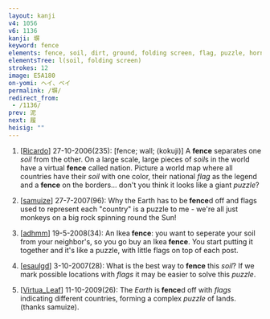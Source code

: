```yaml
---
layout: kanji
v4: 1056
v6: 1136
kanji: 塀
keyword: fence
elements: fence, soil, dirt, ground, folding screen, flag, puzzle, horns, two hands
elementsTree: l(soil, folding screen)
strokes: 12
image: E5A180
on-yomi: ヘイ、ベイ
permalink: /塀/
redirect_from:
 - /1136/
prev: 泥
next: 履
heisig: ""
---
```


1) [<a href="http://kanji.koohii.com/profile/Ricardo">Ricardo</a>] 27-10-2006(235): [fence; wall; (kokuji)] A <strong>fence</strong> separates one <em>soil</em> from the other. On a large scale, large pieces of <em>soil</em>s in the world have a virtual <strong>fence</strong> called nation. Picture a world map where all countries have their <em>soil</em> with one color, their national <em>flag</em> as the legend and a <strong>fence</strong> on the borders... don&#039;t you think it looks like a giant <em>puzzle</em>?

2) [<a href="http://kanji.koohii.com/profile/samuize">samuize</a>] 27-7-2007(96): Why the Earth has to be<strong> fence</strong>d off and flags used to represent each &quot;country&quot; is a puzzle to me - we&#039;re all just monkeys on a big rock spinning round the Sun!

3) [<a href="http://kanji.koohii.com/profile/adhmm">adhmm</a>] 19-5-2008(34): An Ikea<strong> fence</strong>: you want to seperate your soil from your neighbor&#039;s, so you go buy an Ikea<strong> fence</strong>. You start putting it together and it&#039;s like a puzzle, with little flags on top of each post.

4) [<a href="http://kanji.koohii.com/profile/esaulgd">esaulgd</a>] 3-10-2007(28): What is the best way to <strong>fence</strong> this <em>soil</em>? If we mark possible locations with <em>flags</em> it may be easier to solve this <em>puzzle</em>.

5) [<a href="http://kanji.koohii.com/profile/Virtua_Leaf">Virtua_Leaf</a>] 11-10-2009(26): The <em>Earth</em> is<strong> fence</strong>d off with <em>flags</em> indicating different countries, forming a complex <em>puzzle</em> of lands. (thanks samuize).

